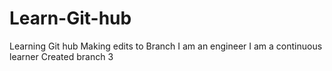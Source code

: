 # Learn-Git-hub
Learning Git hub
Making edits to Branch
I am an engineer
I am a continuous learner
Created branch 3
